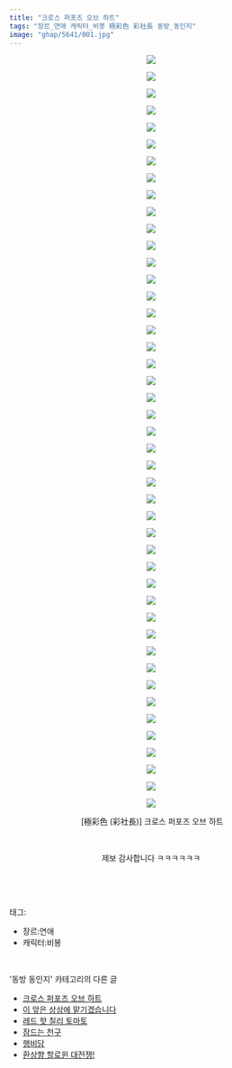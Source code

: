 ```yaml
---
title: "크로스 퍼포즈 오브 하트"
tags: "장르_연애 캐릭터_비봉 極彩色 彩社長 동방_동인지"
image: "ghap/5641/001.jpg"
---
```

<div class="article">
<p style="text-align: center; clear: none; float: none;"><img src="{{ site.nasurl }}/ghap/5641/001.jpg"/></p>
<p style="text-align: center; clear: none; float: none;"><img src="{{ site.nasurl }}/ghap/5641/002.jpg"/></p>
<p style="text-align: center; clear: none; float: none;"><img src="{{ site.nasurl }}/ghap/5641/003.jpg"/></p>
<p style="text-align: center; clear: none; float: none;"><img src="{{ site.nasurl }}/ghap/5641/004.jpg"/></p>
<p style="text-align: center; clear: none; float: none;"><img src="{{ site.nasurl }}/ghap/5641/005.jpg"/></p>
<p style="text-align: center; clear: none; float: none;"><img src="{{ site.nasurl }}/ghap/5641/006.jpg"/></p>
<p style="text-align: center; clear: none; float: none;"><img src="{{ site.nasurl }}/ghap/5641/007.jpg"/></p>
<p style="text-align: center; clear: none; float: none;"><img src="{{ site.nasurl }}/ghap/5641/008.jpg"/></p>
<p style="text-align: center; clear: none; float: none;"><img src="{{ site.nasurl }}/ghap/5641/009.jpg"/></p>
<p style="text-align: center; clear: none; float: none;"><img src="{{ site.nasurl }}/ghap/5641/010.jpg"/></p>
<p style="text-align: center; clear: none; float: none;"><img src="{{ site.nasurl }}/ghap/5641/011.jpg"/></p>
<p style="text-align: center; clear: none; float: none;"><img src="{{ site.nasurl }}/ghap/5641/012.jpg"/></p>
<p style="text-align: center; clear: none; float: none;"><img src="{{ site.nasurl }}/ghap/5641/013.jpg"/></p>
<p style="text-align: center; clear: none; float: none;"><img src="{{ site.nasurl }}/ghap/5641/014.jpg"/></p>
<p style="text-align: center; clear: none; float: none;"><img src="{{ site.nasurl }}/ghap/5641/015.jpg"/></p>
<p style="text-align: center; clear: none; float: none;"><img src="{{ site.nasurl }}/ghap/5641/016.jpg"/></p>
<p style="text-align: center; clear: none; float: none;"><img src="{{ site.nasurl }}/ghap/5641/017.jpg"/></p>
<p style="text-align: center; clear: none; float: none;"><img src="{{ site.nasurl }}/ghap/5641/018.jpg"/></p>
<p style="text-align: center; clear: none; float: none;"><img src="{{ site.nasurl }}/ghap/5641/019.jpg"/></p>
<p style="text-align: center; clear: none; float: none;"><img src="{{ site.nasurl }}/ghap/5641/020.jpg"/></p>
<p style="text-align: center; clear: none; float: none;"><img src="{{ site.nasurl }}/ghap/5641/021.jpg"/></p>
<p style="text-align: center; clear: none; float: none;"><img src="{{ site.nasurl }}/ghap/5641/022.jpg"/></p>
<p style="text-align: center; clear: none; float: none;"><img src="{{ site.nasurl }}/ghap/5641/023.jpg"/></p>
<p style="text-align: center; clear: none; float: none;"><img src="{{ site.nasurl }}/ghap/5641/024.jpg"/></p>
<p style="text-align: center; clear: none; float: none;"><img src="{{ site.nasurl }}/ghap/5641/025.jpg"/></p>
<p style="text-align: center; clear: none; float: none;"><img src="{{ site.nasurl }}/ghap/5641/026.jpg"/></p>
<p style="text-align: center; clear: none; float: none;"><img src="{{ site.nasurl }}/ghap/5641/027.jpg"/></p>
<p style="text-align: center; clear: none; float: none;"><img src="{{ site.nasurl }}/ghap/5641/028.jpg"/></p>
<p style="text-align: center; clear: none; float: none;"><img src="{{ site.nasurl }}/ghap/5641/029.jpg"/></p>
<p style="text-align: center; clear: none; float: none;"><img src="{{ site.nasurl }}/ghap/5641/030.jpg"/></p>
<p style="text-align: center; clear: none; float: none;"><img src="{{ site.nasurl }}/ghap/5641/031.jpg"/></p>
<p style="text-align: center; clear: none; float: none;"><img src="{{ site.nasurl }}/ghap/5641/032.jpg"/></p>
<p style="text-align: center; clear: none; float: none;"><img src="{{ site.nasurl }}/ghap/5641/033.jpg"/></p>
<p style="text-align: center; clear: none; float: none;"><img src="{{ site.nasurl }}/ghap/5641/034.jpg"/></p>
<p style="text-align: center; clear: none; float: none;"><img src="{{ site.nasurl }}/ghap/5641/035.jpg"/></p>
<p style="text-align: center; clear: none; float: none;"><img src="{{ site.nasurl }}/ghap/5641/036.jpg"/></p>
<p style="text-align: center; clear: none; float: none;"><img src="{{ site.nasurl }}/ghap/5641/037.jpg"/></p>
<p style="text-align: center; clear: none; float: none;"><img src="{{ site.nasurl }}/ghap/5641/038.jpg"/></p>
<p style="text-align: center; clear: none; float: none;"><img src="{{ site.nasurl }}/ghap/5641/039.jpg"/></p>
<p style="text-align: center; clear: none; float: none;"><img src="{{ site.nasurl }}/ghap/5641/040.jpg"/></p>
<p style="text-align: center; clear: none; float: none;"><img src="{{ site.nasurl }}/ghap/5641/041.jpg"/></p>
<p style="text-align: center; clear: none; float: none;"><img src="{{ site.nasurl }}/ghap/5641/042.jpg"/></p>
<p style="text-align: center; clear: none; float: none;"><img src="{{ site.nasurl }}/ghap/5641/043.jpg"/></p>
<p style="text-align: center; clear: none; float: none;"><img src="{{ site.nasurl }}/ghap/5641/044.jpg"/></p>
<p style="text-align: center; clear: none; float: none;"><img src="{{ site.nasurl }}/ghap/5641/045.jpg"/></p>
<p style="text-align: center; clear: none; float: none;"> [極彩色 (彩社長)] 크로스 퍼포즈 오브 하트</p>
<p style="text-align: center; clear: none; float: none;"><br/></p>
<p style="text-align: center; clear: none; float: none;">제보 감사합니다 ㅋㅋㅋㅋㅋㅋ</p>
<p><br/></p>
</div><br/>
<div class="tagTrail">
<p>태그: </p>
<ul>
<li>장르:연애</li>
<li>캐릭터:비봉</li>
</ul>
</div><br/>
<div class="another">
<p>'동방 동인지' 카테고리의 다른 글</p>
<ul>
<li><a href="/2019-01-22-ghap_5641">크로스 퍼포즈 오브 하트</a></li>
<li><a href="/2019-01-22-ghap_5640">이 앞은 상상에 맡기겠습니다</a></li>
<li><a href="/2019-01-20-ghap_5631">레드 핫 칠리 토마토</a></li>
<li><a href="/2019-01-20-ghap_5630">잠드는 천구</a></li>
<li><a href="/2019-01-19-ghap_5629">행비담</a></li>
<li><a href="/2019-01-18-ghap_5628">환상향 할로윈 대전쟁!</a></li>
</ul>
</div><br/>
